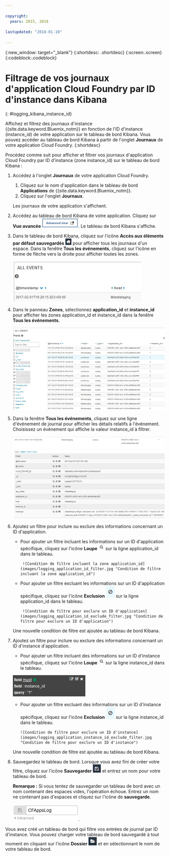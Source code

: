 ```yaml
---

copyright:
  years: 2015, 2018

lastupdated: "2018-01-10"

---
```

{:new_window: target="_blank"}
{:shortdesc: .shortdesc}
{:screen:.screen}
{:codeblock:.codeblock}


# Filtrage de vos journaux d'application Cloud Foundry par ID d'instance dans Kibana
{: #logging_kibana_instance_id}

Affichez et filtrez des journaux d'instance {{site.data.keyword.Bluemix_notm}} en fonction de l'ID d'instance (instance_id) de votre application sur le tableau de bord Kibana. Vous pouvez accéder au tableau de bord Kibana à partir de l'onglet **Journaux** de votre application Cloud Foundry. 
{:shortdesc}

Procédez comme suit pour afficher et filtrer vos journaux d'application Cloud Foundry par ID d'instance (zone instance_id) sur le tableau de bord Kibana :

1. Accédez à l'onglet **Journaux** de votre application Cloud Foundry. 

    1. Cliquez sur le nom d'application dans le tableau de bord **Applications** de {{site.data.keyword.Bluemix_notm}}.
    2. Cliquez sur l'onglet **Journaux**. 
    
    Les journaux de votre application s'affichent.

2. Accédez au tableau de bord Kibana de votre application. Cliquez sur **Vue avancée** ![Lien Vue avancée](images/logging_advanced_view.jpg "Lien Vue avancée"). Le tableau de bord Kibana s'affiche.

3. Dans le tableau de bord Kibana, cliquez sur l'icône **Accès aux éléments par défaut sauvegardés** ![Icône Accès aux éléments par défaut sauvegardés](images/logging_default_dash.jpg "Icône Accès aux éléments par défaut sauvegardés") pour afficher tous les journaux d'un espace. Dans la fenêtre **Tous les événements**, cliquez sur l'icône en forme de flèche vers la droite pour afficher toutes les zones. 

    ![Icône de fenêtre Tous les événements avec flèche vers la droite](images/logging_all_events_no_fields.jpg "Icône de fenêtre Tous les événements avec flèche vers la droite")

4. Dans le panneau **Zones**, sélectionnez **application_id** et **instance_id** pour afficher les zones application_id et instance_id dans la fenêtre **Tous les événements**.

    ![Fenêtre Tous les événements avec les zones application_id et instance_id sélectionnées](images/logging_all_events_app_instance_select.jpg "Fenêtre Tous les événements avec les zones application_id et instance_id sélectionnées")

5. Dans la fenêtre **Tous les événements**, cliquez sur une ligne d'événement de journal pour afficher les détails relatifs à l'événement. Choisissez un événement qui affiche la valeur instance_id à filtrer.

    ![Fenêtre Tous les événements affichant les détails d'un événement de journal sélectionné](images/logging_selected_log_event.jpg "Fenêtre Tous les événements affichant les détails d'un événement de journal sélectionné")

6. Ajoutez un filtre pour inclure ou exclure des informations concernant un ID d'application. 

    * Pour ajouter un filtre incluant les informations sur un ID d'application spécifique, cliquez sur l'icône **Loupe** ![Icône Loupe](images/logging_magnifying_glass.jpg) sur la ligne application_id dans le tableau. 
    
           ![Condition de filtre incluant la zone application_id](images/logging_application_id_filter.jpg "Condition de filtre incluant la zone application_id")
    
    * Pour ajouter un filtre excluant les informations sur un ID d'application spécifique, cliquez sur l'icône **Exclusion** ![Icône Exclusion](images/logging_exclusion_icon.png) sur la ligne application_id dans le tableau. 
    
           ![Condition de filtre pour exclure un ID d'application](images/logging_application_id_exclude_filter.jpg "Condition de filtre pour exclure un ID d'application")
    
    Une nouvelle condition de filtre est ajoutée au tableau de bord Kibana.
 

7. Ajoutez un filtre pour inclure ou exclure des informations concernant un ID d'instance d'application. 

    * Pour ajouter un filtre incluant des informations sur un ID d'instance spécifique, cliquez sur l'icône **Loupe** ![Icône Loupe](images/logging_magnifying_glass.jpg "Icône Loupe") sur la ligne instance_id dans le tableau. 

    ![Condition de filtre incluant la zone instance_id](images/logging_instance_id_filter.jpg "Condition de filtre incluant la zone instance_id")

     * Pour ajouter un filtre excluant des informations sur un ID d'instance spécifique, cliquez sur l'icône **Exclusion** ![Icône Exclusion](images/logging_exclusion_icon.png "Icône Exclusion") sur la ligne instance_id dans le tableau. 
    
           ![Condition de filtre pour exclure un ID d'instance](images/logging_application_instance_id_exclude_filter.jpg "Condition de filtre pour exclure un ID d'instance")
    
    Une nouvelle condition de filtre est ajoutée au tableau de bord Kibana.

9. Sauvegardez le tableau de bord. Lorsque vous avez fini de créer votre filtre, cliquez sur l'icône **Sauvegarder** ![Icône Sauvegarder](images/logging_save.jpg "Icône Sauvegarder") et entrez un nom pour votre tableau de bord. 

    **Remarque :** Si vous tentez de sauvegarder un tableau de bord avec un nom contenant des espaces vides, l'opération échoue. Entrez un nom ne contenant pas d'espaces et cliquez sur l'icône de **sauvegarde**.

    ![Sauvegarde d'un nom de tableau de bord](images/logging_save_dashboard.jpg "Sauvegarde d'un nom de tableau de bord").

Vous avez créé un tableau de bord qui filtre vos entrées de journal par ID d'instance. Vous pouvez charger votre tableau de bord sauvegardé à tout moment en cliquant sur l'icône **Dossier** ![Icône Dossier](images/logging_folder.jpg "Icône Dossier") et en sélectionnant le nom de votre tableau de bord. 
